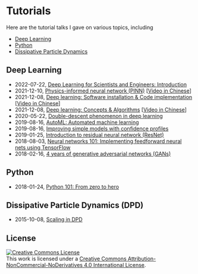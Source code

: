 # Tutorials

Here are the tutorial talks I gave on various topics, including

- [Deep Learning](#deep-learning)
- [Python](#python)
- [Dissipative Particle Dynamics](#dissipative-particle-dynamics-dpd)

## Deep Learning

- 2022-07-22, [Deep Learning for Scientists and Engineers: Introduction](20220722_sciml/sciml_introduction.pdf)
- 2021-12-10, [Physics-informed neural network (PINN)](20211210_pinn/pinn.pdf) [[Video in Chinese](http://tianyuan.xmu.edu.cn/cn/minicourses/637.html)]
- 2021-12-08, [Deep learning: Software installation & Code implementation](20211208_deep_learning_handson/deep_learning_handson.pdf) [[Video in Chinese](http://tianyuan.xmu.edu.cn/cn/minicourses/637.html)]
- 2021-12-08, [Deep learning: Concepts & Algorithms](20211208_deep_learning/deep_learning.pdf) [[Video in Chinese](http://tianyuan.xmu.edu.cn/cn/minicourses/637.html)]
- 2020-05-22, [Double-descent phenomenon in deep learning](20200522_double_descent/double_descent.pdf)
- 2019-08-16, [AutoML: Automated machine learning](20190816_autoML/autoML.pdf)
- 2019-08-16, [Improving simple models with confidence profiles](20190816_ProfWeight/ProfWeight.pdf)
- 2019-01-25, [Introduction to residual neural network (ResNet)](20190125_ResNet/ResNet.pdf)
- 2018-08-03, [Neural networks 101: Implementing feedforward neural nets using TensorFlow](20180803_neural_network/nn_tutorial.pdf)
- 2018-02-16, [4 years of generative adversarial networks (GANs)](20180216_GAN/gan.pdf)

## Python

- 2018-01-24, [Python 101: From zero to hero](20180124_Python/python_tutorial.pdf)

## Dissipative Particle Dynamics (DPD)

- 2015-10-08, [Scaling in DPD](20151008_DPD_scaling/DPD_scaling.pdf)

## License

<a rel="license" href="http://creativecommons.org/licenses/by-nc-nd/4.0/"><img alt="Creative Commons License" style="border-width:0" src="https://i.creativecommons.org/l/by-nc-nd/4.0/88x31.png" /></a><br />This work is licensed under a <a rel="license" href="http://creativecommons.org/licenses/by-nc-nd/4.0/">Creative Commons Attribution-NonCommercial-NoDerivatives 4.0 International License</a>.
